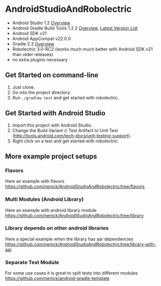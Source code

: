 # AndroidStudioAndRobolectric

- Android Studio 1.2 [Overview](http://tools.android.com/recent)
- Android Gradle Build Tools 1.2.2 [Overview](http://tools.android.com/tech-docs/new-build-system), [Latest Version List](http://mvnrepository.com/artifact/com.android.tools.build/gradle)
- Android SDK v21
- Android AppCompat v22.0.0
- Gradle 2.3 [Overview](http://gradle.org/docs/current/release-notes)
- Robolectric 3.0-RC2 (works much much better with Android SDK v21 than older releases)
- no extra plugins necessary

## Get Started on command-line
1. Just clone.
2. Go into the project directory.
2. Run `./gradlew test` and get started with robolectric.

## Get Started with Android Studio
1. Import this project with Android Studio.
2. Change the Build Variant // Test Artifact to Unit Test (http://tools.android.com/tech-docs/unit-testing-support).
3. Right click on a test and get started with robolectric.

## More example project setups

### Flavors
Here an example with flavors https://github.com/nenick/AndroidStudioAndRobolectric/tree/flavors

### Multi Modules (Android Library)
Here an example with android library module https://github.com/nenick/AndroidStudioAndRobolectric/tree/library 

### Library depends on other android libraries
Here a special example when the library has aar dependencies https://github.com/nenick/AndroidStudioAndRobolectric/tree/library-with-aar

### Separate Test Module
For some use cases it is great to split tests into different modules https://github.com/nenick/android-gradle-template

